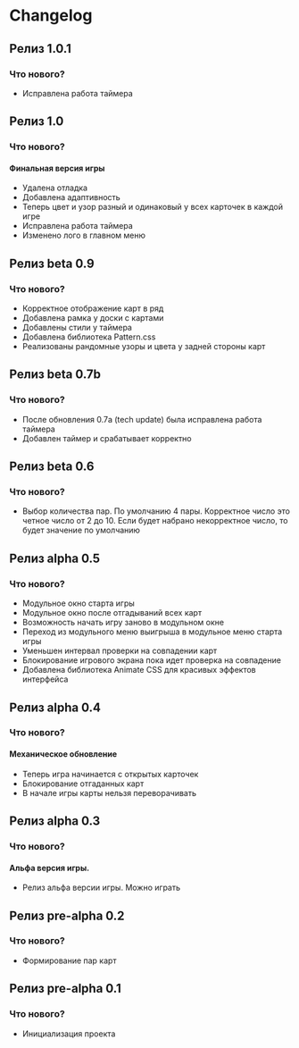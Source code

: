 # Changelog


## Релиз 1.0.1

### Что нового?
- Исправлена работа таймера


## Релиз 1.0

### Что нового?
#### Финальная версия игры
- Удалена отладка
- Добавлена адаптивность
- Теперь цвет и узор разный и одинаковый у всех карточек в каждой игре
- Исправлена работа таймера
- Изменено лого в главном меню

## Релиз beta 0.9

### Что нового?

- Корректное отображение карт в ряд
- Добавлена рамка у доски с картами
- Добавлены стили у таймера
- Добавлена библиотека Pattern.css 
- Реализованы рандомные узоры и цвета у задней стороны карт


## Релиз beta 0.7b

### Что нового?

- После обновления 0.7a (tech update) была исправлена работа таймера
- Добавлен таймер и срабатывает корректно


## Релиз beta 0.6

### Что нового?

- Выбор количества пар. По умолчанию 4 пары. 
Корректное число это четное число от 2 до 10.
Если будет набрано некорректное число, то будет значение по умолчанию

## Релиз alpha 0.5

### Что нового?

- Модульное окно старта игры
- Модульное окно после отгадываний всех карт
- Возможность начать игру заново в модульном окне
- Переход из модульного меню выигрыша в модульное меню старта игры
- Уменьшен интервал проверки на совпадении карт
- Блокирование игрового экрана пока идет проверка на совпадение
- Добавлена библиотека Animate CSS для красивых эффектов интерфейса

## Релиз alpha 0.4

### Что нового?

#### Механическое обновление
- Теперь игра начинается с открытых карточек
- Блокирование отгаданных карт
- В начале игры карты нельзя переворачивать 

## Релиз alpha 0.3

### Что нового?
#### Альфа версия игры.
- Релиз альфа версии игры. Можно играть

## Релиз pre-alpha 0.2

### Что нового?

- Формирование пар карт

## Релиз pre-alpha 0.1

### Что нового?

- Инициализация проекта


